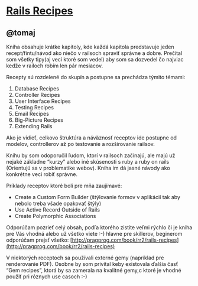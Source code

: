 [Rails Recipes](http://pragprog.com/book/rr2/rails-recipes)
============================================================

@tomaj
------

Kniha obsahuje krátke kapitoly, kde každá kapitola predstavuje jeden recept/fintu/návod ako niečo v railsoch spraviť správne a dobre. Prečítal som všetky tipy(aj veci ktoré som vedel) aby som sa dozvedel čo najviac kedže v railoch robím len pár mesiacov.

Recepty sú rozdelené do skupín a postupne sa prechádza týmito témami:

1. Database Recipes
2. Controller Recipes
3. User Interface Recipes
4. Testing Recipes
5. Email Recipes
6. Big-Picture Recipes
7. Extending Rails

Ako je vidieť, celkovo štruktúra a náväznosť receptov ide postupne od modelov, controllerov až po testovanie a rozširovanie railsov.

Knihu by som odoporučil ľudom, ktorí v railsoch začínajú, ale majú už nejaké základne “kurzy” alebo iné skúsenosti s ruby a ruby on rails (Orientujú sa v problematike webov). Kniha im dá jasné návody ako konkrétne veci robiť správne.

Príklady receptov ktoré boli pre mňa zaujímavé:

- Create a Custom Form Builder (štýlovanie formov v aplikácií tak aby nebolo treba všade opakovať štýly)
- Use Active Record Outside of Rails
- Create Polymorphic Associations

Odporúčam pozrieť celý obsah, podľa ktorého zistíte veľmi rýchlo či je kniha pre Vás vhodná alebo už všetko viete :-) hlavne pre skillerov, beginerom odporúčam prejsť všetko: [http://pragprog.com/book/rr2/rails-recipes](http://pragprog.com/book/rr2/rails-recipes)

V niektorých receptoch sa používali externé gemy (napríklad pre renderovanie PDF). Osobne by som privítal keby existovala ďalšia časť “Gem recipes”, ktorá by sa zamerala na kvalitné gemy,c ktoré je vhodné použiť pri rôznych use casoch :-)
